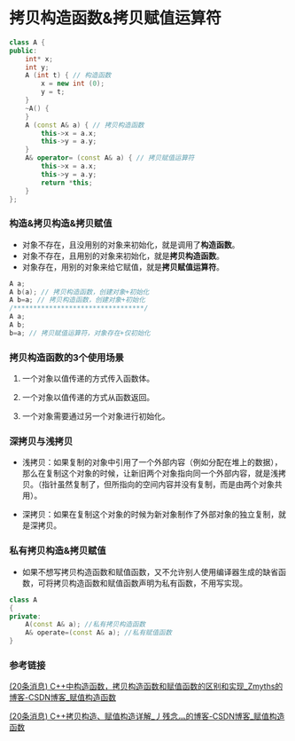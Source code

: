# 拷贝构造函数&拷贝赋值运算符

```cpp
class A {
public:
    int* x;
    int y;
    A (int t) { // 构造函数
        x = new int (0);
        y = t;
    }
    ~A() {
    }
    A (const A& a) { // 拷贝构造函数
        this->x = a.x;
        this->y = a.y;
    }
    A& operator= (const A& a) { // 拷贝赋值运算符
        this->x = a.x;
        this->y = a.y;
        return *this;
    }
};
```

### 构造&拷贝构造&拷贝赋值

- 对象不存在，且没用别的对象来初始化，就是调用了**构造函数**。
- 对象不存在，且用别的对象来初始化，就是**拷贝构造函数**。
- 对象存在，用别的对象来给它赋值，就是**拷贝赋值运算符**。

```cpp
A a;
A b(a); // 拷贝构造函数，创建对象+初始化
A b=a; // 拷贝构造函数，创建对象+初始化
/*********************************/
A a;
A b;
b=a; // 拷贝赋值运算符，对象存在+仅初始化
```

### 拷贝构造函数的3个使用场景

1. 一个对象以值传递的方式传入函数体。

2. 一个对象以值传递的方式从函数返回。

3. 一个对象需要通过另一个对象进行初始化。

### 深拷贝与浅拷贝

- 浅拷贝：如果复制的对象中引用了一个外部内容（例如分配在堆上的数据），那么在复制这个对象的时候，让新旧两个对象指向同一个外部内容，就是浅拷贝。（指针虽然复制了，但所指向的空间内容并没有复制，而是由两个对象共用）。

- 深拷贝：如果在复制这个对象的时候为新对象制作了外部对象的独立复制，就是深拷贝。

### 私有拷贝构造&拷贝赋值

- 如果不想写拷贝构造函数和赋值函数，又不允许别人使用编译器生成的缺省函数，可将拷贝构造函数和赋值函数声明为私有函数，不用写实现。

```cpp
class A
{
private:
    A(const A& a); //私有拷贝构造函数
    A& operate=(const A& a); //私有赋值函数
}
```

### 参考链接

[(20条消息) C++中构造函数，拷贝构造函数和赋值函数的区别和实现_Zmyths的博客-CSDN博客_赋值构造函数](https://blog.csdn.net/zcyzsy/article/details/52132936?spm=1001.2101.3001.6650.1&depth_1-utm_relevant_index=2)

[(20条消息) C++拷贝构造、赋值构造详解_丿残念灬的博客-CSDN博客_赋值构造函数](https://blog.csdn.net/qq_31759205/article/details/80544468?spm=1001.2101.3001.6650.6&depth_1-utm_relevant_index=11)